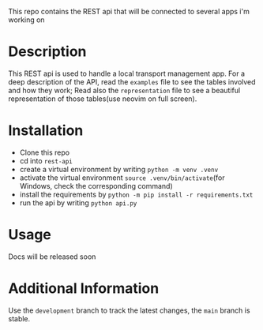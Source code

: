 This repo contains the REST api that will be connected to several apps i'm working on

# Description
This REST api is used to handle a local transport management app.
For a deep description of the API, read the `examples` file to see the tables involved and how they work; Read also the `representation` file to see a beautiful representation of those tables(use neovim on full screen).

# Installation
- Clone this repo
- cd into `rest-api`
- create a virtual environment by writing `python -m venv .venv`
- activate the virtual environment `source .venv/bin/activate`(for Windows, check the corresponding command)
- install the requirements by `python -m pip install -r requirements.txt`
- run the api by writing `python api.py`

# Usage
Docs will be released soon

# Additional Information
Use the `development` branch to track the latest changes, the `main` branch is stable.
